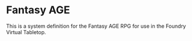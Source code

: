 # Fantasy AGE

This is a system definition for the Fantasy AGE RPG for use in the Foundry Virtual Tabletop. 
